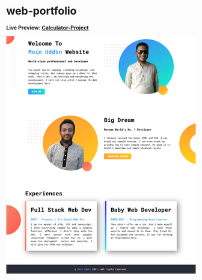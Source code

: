 # web-portfolio

**Live Preview: [Calculator-Project](https://moinsoft.github.io/web-portfolio/)**

![Image of home page.](https://github.com/moinsoft/web-portfolio/blob/master/assets/web-portfolio-ss.png)